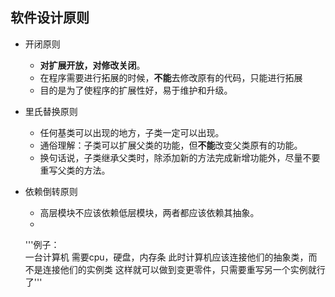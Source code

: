 ## 软件设计原则


* 开闭原则  
    + **对扩展开放，对修改关闭**。  
    + 在程序需要进行拓展的时候，**不能**去修改原有的代码，只能进行拓展  
    + 目的是为了使程序的扩展性好，易于维护和升级。  
  
* 里氏替换原则  
    + 任何基类可以出现的地方，子类一定可以出现。  
    + 通俗理解：子类可以扩展父类的功能，但**不能**改变父类原有的功能。  
    + 换句话说，子类继承父类时，除添加新的方法完成新增功能外，尽量不要重写父类的方法。  
      
* 依赖倒转原则  
    + 高层模块不应该依赖低层模块，两者都应该依赖其抽象。
    + 
    '''例子：  
        一台计算机 需要cpu，硬盘，内存条
        此时计算机应该连接他们的抽象类，而不是连接他们的实例类
        这样就可以做到变更零件，只需要重写另一个实例就行了'''


